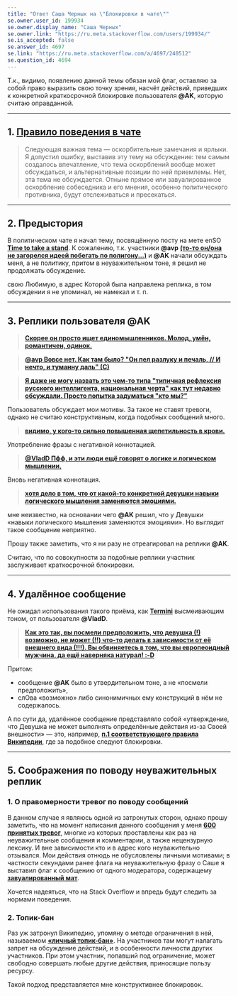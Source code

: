 ```yaml
---
title: "Ответ Саша Черных на \"Блокировки в чате\"" 
se.owner.user_id: 199934
se.owner.display_name: "Саша Черных"
se.owner.link: "https://ru.meta.stackoverflow.com/users/199934/"
se.is_accepted: false
se.answer_id: 4697
se.link: "https://ru.meta.stackoverflow.com/a/4697/240512"
se.question_id: 4694
---
```


Т.к., видимо, появлению данной темы обязан мой флаг, оставляю за собой право выразить свою точку зрения, насчёт действий, приведших к конкретной краткосрочной блокировке пользователя **@AK**, которую считаю оправданной.

---

## 1. [**Правило поведения в чате**](http://chat.stackexchange.com/transcript/message/34771282#34771282)

> Следующая важная тема — оскорбительные замечания и ярлыки. Я допустил ошибку, выставив эту тему на обсуждение: тем самым создалось впечатление, что тема оскорблений вообще может обсуждаться, и альтернативные позиции по ней приемлемы. Нет, эта тема не обсуждается. Отныне прямое или завуалированное оскорбление собеседника и его мнения, особенно политического противника, будут отслеживаться и пресекаться.

---

## 2. Предыстория

В политическом чате я начал тему, посвящённую посту на мете enSO [**Time to take a stand**](https://meta.stackoverflow.com/q/342440/5951529). К сожалению, т.к. участники **@avp** [**(то-то он/она не загорелся идеей побегать по полигону...)**](http://chat.stackexchange.com/transcript/message/35117639#35117639) и **@AK** начали обсуждать меня, а не политику, притом в неуважительном тоне, я решил не продолжать обсуждение.

свою Любимую, в адрес Которой была направлена реплика, в том обсуждении я не упоминал, не намекал и т. п.

---

## 3. Реплики пользователя **@AK**

> [**Скорее он просто ищет единомышленников. Молод, умён, романтичен, одинок.**](http://chat.stackexchange.com/transcript/message/35107994#35107994)

> [**@avp Вовсе нет. Как там было? "Он пел разлуку и печаль, // И нечто, и туманну даль" (С)**](http://chat.stackexchange.com/transcript/message/35107994#35107994)

> [**Я даже не могу назвать это чем-то типа "типичная рефлексия русского интеллигента, национальная черта" как тут недавно обсуждали. Просто попытка задуматься "кто мы?"**](http://chat.stackexchange.com/transcript/message/35108123#35108123)

Пользователь обсуждает мои мотивы. За такое не ставят тревоги, однако не считаю конструктивным, когда подобных сообщений много.

> [**видимо, у кого-то сильно повышенная щепетильность в крови.**](http://chat.stackexchange.com/transcript/message/35167390#35167390)

Употребление фразы с негативной коннотацией.

> [**@VladD Пфф, и эти люди ещё говорят о логике и логическом мышлении,**](http://chat.stackexchange.com/transcript/message/35167481#35167481)

Вновь негативная коннотация.

> [**хотя дело в том, что от какой-то конкретной девушки навыки логического мышления заменяются эмоциями.**](http://chat.stackexchange.com/transcript/message/35167481#35167481)

мне неизвестно, на основании чего **@AK** решил, что у Девушки «навыки логического мышления заменяются эмоциями». Но выглядит такое сообщение неприятно.

Прошу также заметить, что я ни разу не отреагировал на реплики **@AK**.

Считаю, что по совокупности за подобные реплики участник заслуживает краткосрочной блокировки.

---

## 4. Удалённое сообщение

Не ожидал использования такого приёма, как [**Termini**](https://forum.pravda.com.ua/index.php?topic=166865.0;wap2) высмеивающим тоном, от пользователя **@VladD**.

> [**Как это так, вы посмели предположить, что девушка (!) возможно, не может (!!) что-то делать в зависимости от её внешнего вида (!!!). Вы обвиняетесь в том, что вы европеоидный мужчина, да ещё наверняка натурал! :-D**](http://chat.stackexchange.com/transcript/message/35167413#35167413)

Притом:

+ сообщение **@AK** было в утвердительном тоне, а не «посмели предположить»,
+ слОва «возможно» либо синонимичных ему конструкций в нём не содержалось.

А по сути да, удалённое сообщение представляло собой «утверждение, что Девушка не может выполнять определённые действия из-за Своей внешности» — это, например, [**п.1 соответствующего правила Википедии**](https://ru.wikipedia.org/wiki/%D0%92%D0%B8%D0%BA%D0%B8%D0%BF%D0%B5%D0%B4%D0%B8%D1%8F:%D0%9D%D0%B5%D0%B4%D0%BE%D0%BF%D1%83%D1%81%D1%82%D0%B8%D0%BC%D0%BE%D1%81%D1%82%D1%8C_%D0%BE%D1%81%D0%BA%D0%BE%D1%80%D0%B1%D0%BB%D0%B5%D0%BD%D0%B8%D0%B9,_%D1%83%D0%B3%D1%80%D0%BE%D0%B7_%D0%B8_%D0%B0%D0%B3%D1%80%D0%B5%D1%81%D1%81%D0%B8%D0%B8#.D0.9D.D0.B0.D0.BF.D0.B0.D0.B4.D0.BA.D0.B0.D0.BC.D0.B8_.D0.BD.D0.B0_.D0.BB.D0.B8.D1.87.D0.BD.D0.BE.D1.81.D1.82.D1.8C_.D0.B8_.D0.BB.D0.B8.D1.87.D0.BD.D1.8B.D0.BC.D0.B8_.D0.BE.D1.81.D0.BA.D0.BE.D1.80.D0.B1.D0.BB.D0.B5.D0.BD.D0.B8.D1.8F.D0.BC.D0.B8_.D1.81.D1.87.D0.B8.D1.82.D0.B0.D1.8E.D1.82.D1.81.D1.8F:), где за подобное следуют блокировки.

---

## 5. Соображения по поводу неуважительных реплик

### 1. О правомерности тревог по поводу сообщений

В данном случае я являюсь одной из затронутых сторон, однако прошу заметить, что на момент написания данного сообщения у меня [**600 принятых тревог**](https://ru.stackoverflow.com/users/flag-summary/199934), многие из которых проставлены как раз на неуважительные сообщения и комментарии, а также нецензурную лексику. И вне зависимости кто и в адрес кого неуважительно отзывался. Мои действия отнюдь не обусловлены личными мотивами; в частности секундами ранее флага на неуважительную фразу о Саше я выставил флаг к сообщению от одного модератора, содержащему [**завуалированный мат**](https://ru.meta.stackoverflow.com/a/3492/199934).

Хочется надеяться, что на Stack Overflow и впредь будут следить за нормами поведения.

### 2. Топик-бан

Раз уж затронул Википедию, упомяну о методе ограничения в ней, называемом [**«личный топик-бан»**](http://wikireality.ru/wiki/%D0%A2%D0%BE%D0%BF%D0%B8%D0%BA-%D0%B1%D0%B0%D0%BD#.D0.A0.D0.B0.D0.B7.D0.BD.D0.BE.D0.B2.D0.B8.D0.B4.D0.BD.D0.BE.D1.81.D1.82.D0.B8_.D1.82.D0.BE.D0.BF.D0.B8.D0.BA-.D0.B1.D0.B0.D0.BD.D0.BE.D0.B2). На участников там могут налагать запрет на обсуждение действий, и в особенности личности других участников. При этом участник, попавший под ограничение, может свободно совершать любые другие действия, приносящие пользу ресурсу.

Такой подход представляется мне конструктивнее блокировок.
